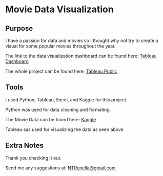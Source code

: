 # Movie Data Visualization
## Purpose
I have a passion for data and movies so I thought why not try to create a visual for some popular movies throughout the year.

The link to the data visualization dashboard can be found here: [Tableau Dashboard](https://10ay.online.tableau.com/t/ntrenella89e985a6f7/views/MovieVisual/DataDashboard?:origin=card_share_link&:embed=n)

The whole project can be found here: [Tableau Public](https://10ay.online.tableau.com/#/site/ntrenella89e985a6f7/workbooks/1736035?:origin=card_share_link)

## Tools
I used Python, Tableau, Excel, and Kaggle for this project.

Python was used for data cleaning and formating.

The Movie Data can be found here: [Kaggle](https://www.kaggle.com/datasets/danielgrijalvas/movies)

Tableau sas used for visualizing the data as seen above

## Extra Notes

Thank you checking it out.

Send me any suggestions at: NTRenella@gmail.com
